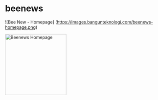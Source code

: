 # beenews

![Bee New - Homepage] (https://images.bangunteknologi.com/beenews-homepage.png)

<img width="200px" src="https://images.bangunteknologi.com/beenews-homepage.png" alt="Beenews Homepage"/>
